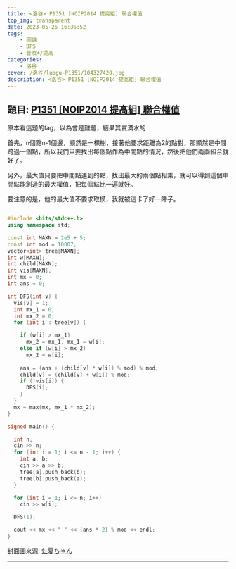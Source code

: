 ```yaml
---
title: <洛谷> P1351 [NOIP2014 提高組] 聯合權值
top_img: transparent
date: 2023-05-25 16:36:52
tags:
    - 圖論
    - DFS
    - 普及+/提高
categories:
    - 洛谷
cover: /洛谷/luogu-P1351/104327420.jpg
description: <洛谷> P1351 [NOIP2014 提高組] 聯合權值
---
```


## 題目: [P1351 [NOIP2014 提高組] 聯合權值](https://www.luogu.com.cn/problem/P3387)

原本看這題的tag，以為會是難題，結果其實滿水的

首先，n個點n-1個邊，顯然是一棵樹，接著他要求距離為2的點對，那顯然是中間跨過一個點，所以我們只要找出每個點作為中間點的情況，然後把他們兩兩組合就好了。

另外，最大值只要把中間點連到的點，找出最大的兩個點相乘，就可以得到這個中間點能創造的最大權值，把每個點比一遍就好。

要注意的是，他的最大值不要求取模，我就被這卡了好一陣子。

```c++

#include <bits/stdc++.h>
using namespace std;

const int MAXN = 2e5 + 5;
const int mod = 10007;
vector<int> tree[MAXN];
int w[MAXN];
int child[MAXN];
int vis[MAXN];
int mx = 0;
int ans = 0;

int DFS(int v) {
  vis[v] = 1;
  int mx_1 = 0;
  int mx_2 = 0;
  for (int i : tree[v]) {

    if (w[i] > mx_1)
      mx_2 = mx_1, mx_1 = w[i];
    else if (w[i] > mx_2)
      mx_2 = w[i];
      
    ans = (ans + (child[v] * w[i]) % mod) % mod;
    child[v] = (child[v] + w[i]) % mod;
    if (!vis[i]) {
      DFS(i);
    }
  }
  mx = max(mx, mx_1 * mx_2);
}

signed main() {

  int n;
  cin >> n;
  for (int i = 1; i <= n - 1; i++) {
    int a, b;
    cin >> a >> b;
    tree[a].push_back(b);
    tree[b].push_back(a);
  }

  for (int i = 1; i <= n; i++)
    cin >> w[i];

  DFS(1);

  cout << mx << " " << (ans * 2) % mod << endl;
}

```

封面圖來源: [虹夏ちゃん](https://www.pixiv.net/artworks/104327420)

---